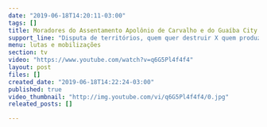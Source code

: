 ```yaml
---
date: "2019-06-18T14:20:11-03:00"
tags: []
title: Moradores do Assentamento Apolônio de Carvalho e do Guaíba City contra mina de carvão a céu aberto.
support_line: "Disputa de territórios, quem quer destruir X quem produz alimentos saudáveis!"
menu: lutas e mobilizações
section: tv
video: "https://www.youtube.com/watch?v=q6G5Pl4f4f4"
layout: post
files: []
created_date: "2019-06-18T14:22:24-03:00"
published: true
video_thumbnail: "http://img.youtube.com/vi/q6G5Pl4f4f4/0.jpg"
releated_posts: []

---
```

